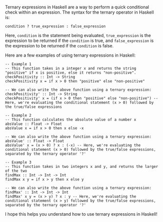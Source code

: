 Ternary expressions in Haskell are a way to perform a quick conditional check within an expression. The syntax for the ternary operator in Haskell is:

```
condition ? true_expression : false_expression
```

Here, `condition` is the statement being evaluated, `true_expression` is the expression to be returned if the `condition` is true, and `false_expression` is the expression to be returned if the `condition` is false.

Here are a few examples of using ternary expressions in Haskell:

```
-- Example 1
-- This function takes in a integer x and returns the string "positive" if x is positive, else it returns "non-positive".
checkPositivity :: Int -> String
checkPositivity x = if x > 0 then "positive" else "non-positive"

-- We can also write the above function using a ternary expression:
checkPositivity' :: Int -> String
checkPositivity' x = (if x > 0 then "positive" else "non-positive") -- Here, we're evaluating the conditional statement (x > 0) followed by the true/false expressions

-- Example 2
-- This function calculates the absolute value of a number x
absValue :: Float -> Float
absValue x = if x > 0 then x else -x

-- We can also write the above function using a ternary expression:
absValue' :: Float -> Float
absValue' x = (x > 0) ? x : (-x) -- Here, we're evaluating the conditional statement (x > 0) followed by the true/false expressions, separated by the ternary operator '?'

-- Example 3
-- This function takes in two integers x and y, and returns the larger of the two
findMax :: Int -> Int -> Int
findMax x y = if x > y then x else y

-- We can also write the above function using a ternary expression:
findMax' :: Int -> Int -> Int
findMax' x y = (x > y) ? x : y -- Here, we're evaluating the conditional statement (x > y) followed by the true/false expressions, separated by the ternary operator '?'
```

I hope this helps you understand how to use ternary expressions in Haskell!